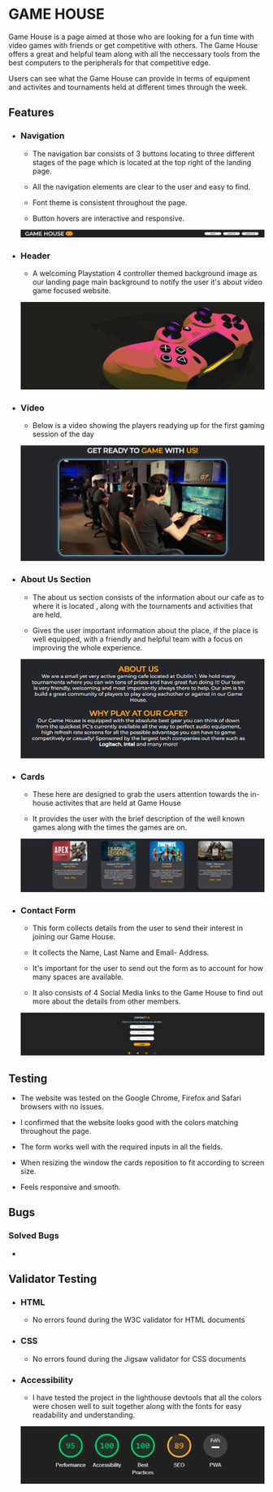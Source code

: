 # GAME HOUSE #

Game House is a page aimed at those who are looking for a fun time with video games with friends or get competitive with others. The Game House offers a great and helpful team along with all the neccessary tools from the best computers to the peripherals for that competitive edge.  

Users can see what the Game House can provide in terms of equipment and activites and tournaments held at different times
through the week.


## Features ##

* ### Navigation ###

  * The navigation bar consists of 3 buttons locating to three different stages of the page which is located at the top right of the landing page.

  * All the navigation elements are clear to the user and easy to find.

  * Font theme is consistent throughout the page.

  * Button hovers are interactive and responsive.

  ![ScreenShot](./readme-images/nav-bar.png)

* ### Header ### 

  * A welcoming Playstation 4 controller themed background image as our landing page main background to notify the user   it's about video game focused website.

  ![ScreenShot](./readme-images/header-background.png)

* ### Video ###

  * Below is a video showing the players readying up for the first gaming session of the day

  ![ScreenShot](./readme-images/video-game.png)

* ### About Us Section ###

  * The about us section consists of the information about our cafe as to where it is located , along with the tournaments and activities that are held.

  * Gives the user important information about the place, if the place is well equipped, with a friendly and helpful team with a focus on improving the whole experience.

  ![ScreenShot](./readme-images/About%20us.png)

* ### Cards ### 

  * These here are designed to grab the users attention towards the in-house activites that are held at Game House

  * It provides the user with the brief description of the well known games along with the times the games are on.

  ![ScreenShot](./readme-images/activity-cards.png)

* ### Contact Form ###

  * This form collects details from the user to send their interest in joining our Game House.

  * It collects the Name, Last Name and Email- Address.

  * It's important for the user to send out the form as to account for how many spaces are available.

  * It also consists of 4 Social Media links to the Game House to find out more about the details from other members.

  ![ScreenShot](./readme-images/contact-%20form.png)


## Testing ## 

  * The website was tested on the Google Chrome, Firefox and Safari browsers with no issues.

  * I confirmed that the website looks good with the colors matching throughout the page.

  * The form works well with the required inputs in all the fields.

  * When resizing the window the cards reposition to fit according to screen size.

  * Feels responsive and smooth.
  

## Bugs ## 

### Solved Bugs ### 

  * 


## Validator Testing ##

* ### HTML ###
  * No errors found during the W3C validator for HTML documents

* ### CSS ###
  * No errors found during the Jigsaw validator for CSS documents

* ### Accessibility ###
  * I have tested the project in the lighthouse devtools that all the colors were chosen well to suit together along with the fonts for easy readability and understanding.

  ![ScreenShot](./readme-images/Lighthouse-test.png)